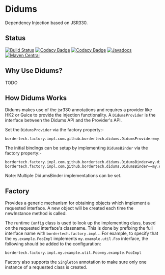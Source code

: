 # Didums
Dependency Injection based on JSR330.

## Status
[![Build Status](https://travis-ci.com/BorderTech/didums.svg?branch=master)](https://travis-ci.com/BorderTech/didums)
[![Codacy Badge](https://api.codacy.com/project/badge/Grade/60fbedbceee84805a244d89182a41310)](https://www.codacy.com/app/BorderTech/didums?utm_source=github.com&amp;utm_medium=referral&amp;utm_content=BorderTech/didums&amp;utm_campaign=Badge_Grade)
[![Codacy Badge](https://api.codacy.com/project/badge/Coverage/60fbedbceee84805a244d89182a41310)](https://www.codacy.com/app/BorderTech/didums?utm_source=github.com&utm_medium=referral&utm_content=BorderTech/didums&utm_campaign=Badge_Coverage)
[![Javadocs](https://www.javadoc.io/badge/com.github.bordertech.didums/didums-core.svg)](https://www.javadoc.io/doc/com.github.bordertech.didums/didums-core)
[![Maven Central](https://img.shields.io/maven-central/v/com.github.bordertech.didums/didums-core.svg?label=Maven%20Central)](https://search.maven.org/search?q=g:%22com.github.bordertech.didums%22%20AND%20a:%22didums-core%22)

## Why Use Didums?
TODO

## How Didums Works

Didums makes use of the jsr330 annotations and requires a provider like HK2 or Guice to provide the injection
functionality. A `DidumsProvider` is the interface between the Didums API and the Provider's API.

Set the `DidumsProvider` via the factory property:-
```
bordertech.factory.impl.com.github.bordertech.didums.DidumsProvider=my.didums.DidumsProviderImpl
```

The initial bindings can be setup by implementing `DidumsBinder` via the factory property:-
```
bordertech.factory.impl.com.github.bordertech.didums.DidumsBinder=my.didums.DidumsBinder1
bordertech.factory.impl.com.github.bordertech.didums.DidumsBinder+=my.didums.DidumsBinder2
```

Note: Multiple DidumsBinder implementations can be set.

## Factory
Provides a generic mechanism for obtaining objects which implement a requested interface. A new object will be
created each time the newInstance method is called.

The runtime `Config` class is used to look up the implementing class, based on the requested interface's
classname. This is done by prefixing the full interface name with `bordertech.factory.impl.`. For example, to specify
that the `my.example.FooImpl` implements `my.example.util.Foo` interface, the following should be added to the
configuration:
```
bordertech.factory.impl.my.example.util.Foo=my.example.FooImpl
```
Factory also supports the `Singleton` annotation to make sure only one instance of a requested class is created.

